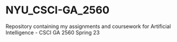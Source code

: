 
# NYU_CSCI-GA_2560
Repository containing my assignments and coursework for Artificial Intelligence - CSCI GA 2560 Spring 23